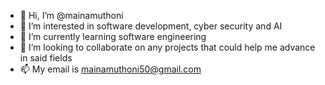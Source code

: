 - 👋 Hi, I’m @mainamuthoni
- 👀 I’m interested in software development, cyber security and AI
- 🌱 I’m currently learning software engineering
- 💞️ I’m looking to collaborate on any projects that could help me advance in said fields
- 📫 My email is mainamuthoni50@gmail.com

<!---
mainamuthoni/mainamuthoni is a ✨ special ✨ repository because its `README.md` (this file) appears on your GitHub profile.
You can click the Preview link to take a look at your changes.
--->
